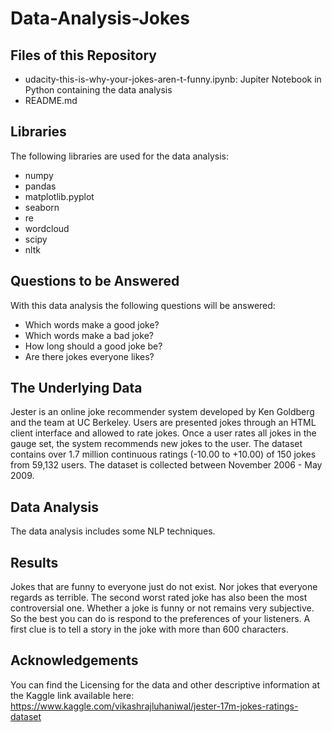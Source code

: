 # Data-Analysis-Jokes

## Files of this Repository
* udacity-this-is-why-your-jokes-aren-t-funny.ipynb: Jupiter Notebook in Python containing the data analysis
* README.md

## Libraries
The following libraries are used for the data analysis:
* numpy
* pandas
* matplotlib.pyplot
* seaborn
* re
* wordcloud
* scipy
* nltk

## Questions to be Answered
With this data analysis the following questions will be answered:

* Which words make a good joke?
* Which words make a bad joke?
* How long should a good joke be?
* Are there jokes everyone likes?

## The Underlying Data
Jester is an online joke recommender system developed by Ken Goldberg and the team at UC Berkeley. Users are presented jokes through an HTML client interface and allowed to rate jokes. Once a user rates all jokes in the gauge set, the system recommends new jokes to the user. The dataset contains over 1.7 million continuous ratings (-10.00 to +10.00) of 150 jokes from 59,132 users. The dataset is collected between November 2006 - May 2009.

## Data Analysis
The data analysis includes some NLP techniques.

## Results
Jokes that are funny to everyone just do not exist. Nor jokes that everyone regards as terrible. The second worst rated joke has also been the most controversial one.
Whether a joke is funny or not remains very subjective. So the best you can do is respond to the preferences of your listeners.
A first clue is to tell a story in the joke with more than 600 characters.

## Acknowledgements
You can find the Licensing for the data and other descriptive information at the Kaggle link available here:
https://www.kaggle.com/vikashrajluhaniwal/jester-17m-jokes-ratings-dataset
